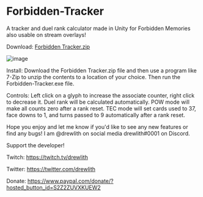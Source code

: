 # Forbidden-Tracker
A tracker and duel rank calculator made in Unity for Forbidden Memories also usable on stream overlays!

Download: [Forbidden Tracker.zip](https://github.com/drewlith/Forbidden-Tracker/files/8545717/Forbidden.Tracker.zip)

![image](https://user-images.githubusercontent.com/74074951/164859069-dd353cc8-0a6c-4732-b73b-5c580d79d777.png)

Install: Download the Forbidden Tracker.zip file and then use a program like 7-Zip to unzip the contents to a location of your choice. Then run the Forbidden-Tracker.exe file.

Controls: Left click on a glyph to increase the associate counter, right click to decrease it. Duel rank will be calculated automatically. POW mode will make all counts zero after a rank reset. TEC mode will set cards used to 37, face downs to 1, and turns passed to 9 automatically after a rank reset.

Hope you enjoy and let me know if you'd like to see any new features or find any bugs! I am @drewlith on social media drewlith#0001 on Discord.

Support the developer!

Twitch: https://twitch.tv/drewlith

Twitter: https://twitter.com/drewlith

Donate: https://www.paypal.com/donate/?hosted_button_id=S2Z2ZUVXKUEW2

